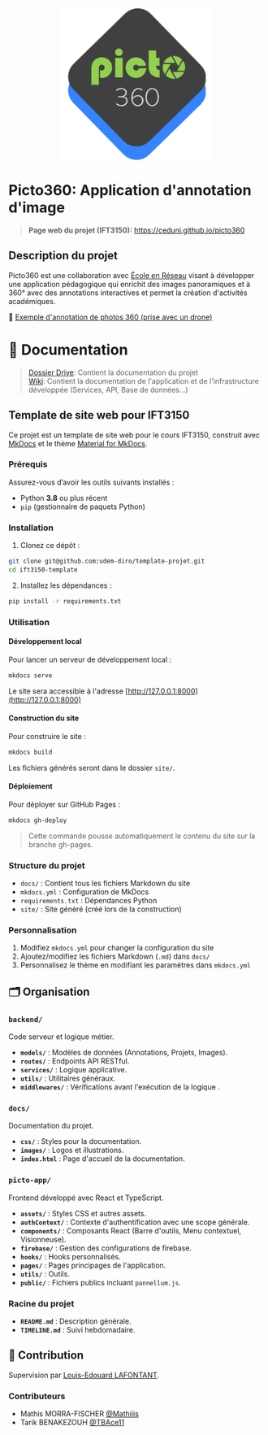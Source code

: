 <br/>
<p align="center">
    <img src="docs/images/logo_picto360.png" width="300">
</p>

# Picto360: Application d'annotation d'image

> **Page web du projet (IFT3150):** https://ceduni.github.io/picto360

## Description du projet 

Picto360 est une collaboration avec [École en Réseau](https://eer.qc.ca/) visant à développer une application pédagogique qui enrichit des images panoramiques et à 360° avec des annotations interactives et permet la création 
d'activités académiques.

👀 [Exemple d'annotation de photos 360 (prise avec un drone)](https://www.thinglink.com/scene/1800248329951511396)

# 📘 Documentation

> [Dossier Drive](https://drive.google.com/drive/u/1/folders/12ap4jNxMDa4FnayR46Pu2auJaNviNHCZ): Contient la documentation du projet  
> [Wiki](https://github.com/ceduni/picto360/wiki): Contient la documentation de l'application et de l'infrastructure développée (Services, API, Base de données...)

## Template de site web pour IFT3150

Ce projet est un template de site web pour le cours IFT3150, construit avec [MkDocs](https://www.mkdocs.org/) et le thème [Material for MkDocs](https://squidfunk.github.io/mkdocs-material/).

### Prérequis

Assurez-vous d’avoir les outils suivants installés :

- Python **3.8** ou plus récent
- `pip` (gestionnaire de paquets Python)

### Installation

1. Clonez ce dépôt :
```bash
git clone git@github.com:udem-diro/template-projet.git
cd ift3150-template
```

2. Installez les dépendances :
```bash
pip install -r requirements.txt
```

### Utilisation

#### Développement local

Pour lancer un serveur de développement local :

```bash
mkdocs serve
```

Le site sera accessible à l'adresse [http://127.0.0.1:8000](http://127.0.0.1:8000)

#### Construction du site

Pour construire le site :

```bash
mkdocs build
```

Les fichiers générés seront dans le dossier `site/`.

#### Déploiement

Pour déployer sur GitHub Pages :

```bash
mkdocs gh-deploy
```

> Cette commande pousse automatiquement le contenu du site sur la branche gh-pages.

### Structure du projet

- `docs/` : Contient tous les fichiers Markdown du site
- `mkdocs.yml` : Configuration de MkDocs
- `requirements.txt` : Dépendances Python
- `site/` : Site généré (créé lors de la construction)

### Personnalisation

1. Modifiez `mkdocs.yml` pour changer la configuration du site
2. Ajoutez/modifiez les fichiers Markdown (`.md`) dans `docs/`
3. Personnalisez le thème en modifiant les paramètres dans `mkdocs.yml`

## 🗂️ Organisation

### **`backend/`**
Code serveur et logique métier.

- **`models/`** : Modèles de données (Annotations, Projets, Images).
- **`routes/`** : Endpoints API RESTful.
- **`services/`** : Logique applicative.
- **`utils/`** : Utilitaires généraux.
- **`middlewares/`** : Vérifications avant l'exécution de la logique .

### **`docs/`**
Documentation du projet.

- **`css/`** : Styles pour la documentation.
- **`images/`** : Logos et illustrations.
- **`index.html`** : Page d'accueil de la documentation.

### **`picto-app/`**
Frontend développé avec React et TypeScript.
- **`assets/`** : Styles CSS et autres assets.
- **`authContext/`** : Contexte d'authentification avec une scope générale.  
- **`components/`** : Composants React (Barre d'outils, Menu contextuel, Visionneuse).
- **`firebase/`** : Gestion des configurations de firebase. 
- **`hooks/`** : Hooks personnalisés.
- **`pages/`** : Pages principages de l'application.
- **`utils/`** : Outils. 
- **`public/`** : Fichiers publics incluant `pannellum.js`.

### **Racine du projet**
- **`README.md`** : Description générale.
- **`TIMELINE.md`** : Suivi hebdomadaire.

## 🌟 Contribution

Supervision par [Louis-Edouard LAFONTANT](mailto:louis.edouard.lafontant@umontreal.ca).

### Contributeurs

- Mathis MORRA-FISCHER [@Mathiiis](https://github.com/Mathiiis)
- Tarik BENAKEZOUH [@TBAce11](https://github.com/TBAce11)
